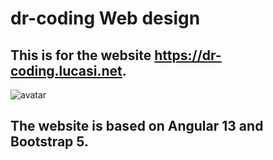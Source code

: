 # dr-coding Web design
## This is for the website https://dr-coding.lucasi.net. 
![avatar](https://dr-coding.lucasi.net/favicon.ico)
## The website is based on Angular 13 and Bootstrap 5.
